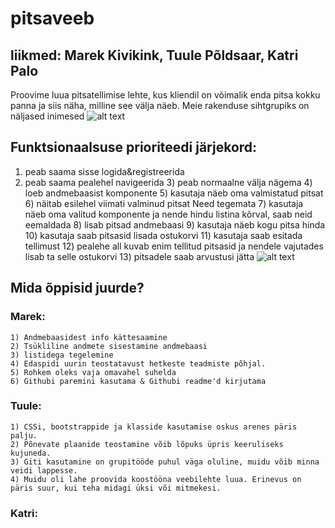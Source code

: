 # pitsaveeb

## liikmed: Marek Kivikink, Tuule Põldsaar, Katri Palo
Proovime luua pitsatellimise lehte, kus kliendil on võimalik enda pitsa kokku panna ja siis näha, milline see välja näeb.
Meie rakenduse sihtgrupiks on näljased inimesed
![alt text](https://i.imgur.com/71gSlr6.jpg)
## Funktsionaalsuse prioriteedi järjekord:
  1) peab saama sisse logida&registreerida
  2) peab saama pealehel navigeerida
	3) peab normaalne välja nägema
	4) loeb andmebaasist komponente
	5) kasutaja näeb oma valmistatud pitsat
	6) näitab esilehel viimati valminud pitsat
	Need tegemata
	7) kasutaja näeb oma valitud komponente ja nende hindu listina kõrval, saab neid eemaldada
	8) lisab pitsad andmebaasi
	9) kasutaja näeb kogu pitsa hinda
	10) kasutaja saab pitsasid lisada ostukorvi
	11) kasutaja saab esitada tellimust
	12) pealehe all kuvab enim tellitud pitsasid ja nendele vajutades lisab ta selle ostukorvi
	13) pitsadele saab arvustusi jätta
![alt text](https://i.imgur.com/Nr3cU2V.jpg)

## Mida õppisid juurde?

### Marek: 
	1) Andmebaasidest info kättesaamine
	2) Tsükliline andmete sisestamine andmebaasi
	3) listidega tegelemine
	4) Edaspidi uurin teostatavust hetkeste teadmiste põhjal.
	5) Rohkem oleks vaja omavahel suhelda
	6) Githubi paremini kasutama & Githubi readme'd kirjutama

### Tuule:
	1) CSSi, bootstrappide ja klasside kasutamise oskus arenes päris palju. 
	2) Põnevate plaanide teostamine võib lõpuks üpris keeruliseks kujuneda. 
	3) Giti kasutamine on grupitööde puhul väga oluline, muidu võib minna veidi lappesse.
	4) Muidu oli lahe proovida koostööna veebilehte luua. Erinevus on päris suur, kui teha midagi üksi või mitmekesi.

### Katri:

